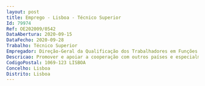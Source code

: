 ```yaml
--- 
layout: post
title: Emprego - Lisboa - Técnico Superior
Id: 79974
Ref: OE202009/0542
DataAbertura: 2020-09-15
DataFecho: 2020-09-28
Trabalho: Técnico Superior
Empregador: Direção-Geral da Qualificação dos Trabalhadores em Funções Públicas
Descricao: Promover e apoiar a cooperação com outros países e especialmente com os de língua portuguesa, nos domínios das atribuições do INA  Participar em programas ou projetos de cooperação para o desenvolvimento promovidos pela União Europeia ou por outras organizações internacionais  Assegurar a coordenação interorganizacional e o registo geral das ações de cooperação nacional e internacional empreendidas pelo INA  Desenvolver atividades de consultoria, assistência técnica, projetos e programas, em modelos de cooperação bilateral ou multilateral  Assegurar os contactos com organismos, entidades e organizações que prossigam fins análogos ou correlacionados, nacionais e estrangeiros.
CodigoPostal: 1069-123 LISBOA
Concelho: Lisboa
Distrito: Lisboa
--- 
```

